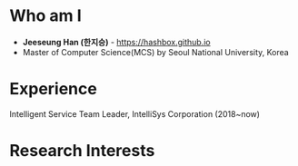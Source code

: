 # Who am I
* **Jeeseung Han (한지승)** - https://hashbox.github.io
* Master of Computer Science(MCS) by Seoul National University, Korea

# Experience
Intelligent Service Team Leader, IntelliSys Corporation (2018~now)

# Research Interests
